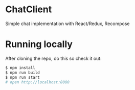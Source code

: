 # ChatClient
Simple chat implementation with React/Redux, Recompose


# Running locally

After cloning the repo, do this so check it out:

```sh
$ npm install
$ npm run build
$ npm run start
# open http://localhost:8080
```
